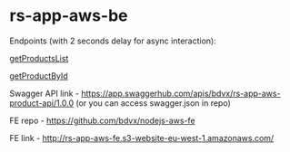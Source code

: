 # rs-app-aws-be

Endpoints (with 2 seconds delay for async interaction): 

[getProductsList](https://755vvfmegj.execute-api.eu-west-1.amazonaws.com/dev/products)

[getProductById](https://755vvfmegj.execute-api.eu-west-1.amazonaws.com/dev/products/7567ec4b-b10c-48c5-9345-fc73c48a80aa)



Swagger API link - https://app.swaggerhub.com/apis/bdvx/rs-app-aws-product-api/1.0.0 (or you can access swagger.json in repo)

FE repo - https://github.com/bdvx/nodejs-aws-fe

FE link - http://rs-app-aws-fe.s3-website-eu-west-1.amazonaws.com/
